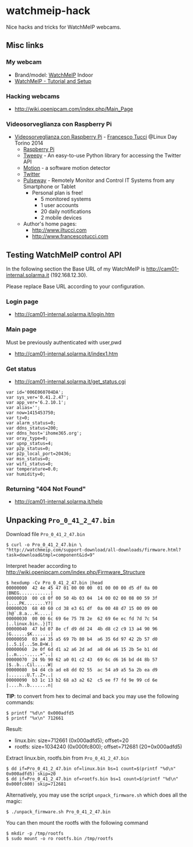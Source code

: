 watchmeip-hack
==============

Nice hacks and tricks for WatchMeIP webcams.

## Misc links

### My webcam

* Brand/model: [WatchMeIP](http://watchmeip.com/) Indoor
* [WatchMeIP - Tutorial and Setup](http://www.youtube.com/watch?v=Bq4x52Z6nDs)

### Hacking webcams

* http://wiki.openipcam.com/index.php/Main_Page

### Videosorveglianza con Raspberry Pi
* [Videosorveglianza con Raspberry Pi](http://linuxdaytorino.org/2014/assets/slides/videosorveglianza.pdf) - [Francesco Tucci](http://www.francescotucci.com) @Linux Day Torino 2014
  * [Raspberry Pi](http://www.raspberrypi.org/)
  * [Tweepy](http://www.tweepy.org/) - An easy-to-use Python library for accessing the Twitter API
  * [Motion](http://www.lavrsen.dk/foswiki/bin/view/Motion/WebHome) - a software motion detector
  * [Twitter](http://twitter.com)
  * [Pulseway](http://www.pulseway.com) - Remotely Monitor and Control IT Systems from any Smartphone or Tablet
    * Personal plan is free!
      * 5 monitored systems
      * 1 user accounts
      * 20 daily notifications
      * 2 mobile devices
  * Author's home pages:
    * http://www.iltucci.com
    * http://www.francescotucci.com

## Testing WatchMeIP control API

In the following section the Base URL of my WatchMeIP is http://cam01-internal.solarma.it (192.168.12.30).

Please replace Base URL according to your configuration.

### Login page

* http://cam01-internal.solarma.it/login.htm

### Main page

Must be previously authenticated with user,pwd

* http://cam01-internal.solarma.it/index1.htm

### Get status
* http://cam01-internal.solarma.it/get_status.cgi

```
var id='006E060704DA';
var sys_ver='0.41.2.47';
var app_ver='6.2.10.1';
var alias='';
var now=1415453750;
var tz=0;
var alarm_status=0;
var ddns_status=200;
var ddns_host='ihome365.org';
var oray_type=0;
var upnp_status=4;
var p2p_status=0;
var p2p_local_port=20436;
var msn_status=0;
var wifi_status=0;
var temperature=0.0;
var humidity=0;
```

### Returning "404 Not Found"

* http://cam01-internal.solarma.it/help

## Unpacking `Pro_0_41_2_47.bin`

Download file `Pro_0_41_2_47.bin`

```
$ curl -o Pro_0_41_2_47.bin \
"http://watchmeip.com/support-download/all-downloads/firmware.html?task=download&tmpl=component&id=9"
```

Interpret header according to http://wiki.openipcam.com/index.php/Firmware_Structure

```
$ hexdump -Cv Pro_0_41_2_47.bin |head
00000000  42 4e 45 47 01 00 00 00  01 00 00 00 d5 df 0a 00  |BNEG............|
00000010  00 c8 0f 00 50 4b 03 04  14 00 02 00 08 00 59 3f  |....PK........Y?|
00000020  68 40 60 cd 38 e3 61 df  0a 00 48 d7 15 00 09 00  |h@`.8.a...H.....|
00000030  00 00 6c 69 6e 75 78 2e  62 69 6e ec fd 7d 7c 54  |..linux.bin..}|T|
00000040  47 bd 07 8e cf d9 dd 24  4b d8 c2 c9 13 a4 90 96  |G......$K.......|
00000050  03 a4 35 a5 69 7b 80 b4  a6 35 6d 97 42 2b 57 d0  |..5.i{...5m.B+W.|
00000060  2e 0f 6d d1 a2 a6 2d ad  a8 d4 a6 15 2b 5e b1 dd  |..m...-.....+^..|
00000070  24 9b 90 62 a0 01 c2 43  69 6c d6 16 bd d4 8b 57  |$..b...Cil.....W|
00000080  b4 d4 cb ad e8 dd 02 55  ac 54 a9 a5 5a 2b ea d9  |.......U.T..Z+..|
00000090  b3 1c 13 b2 68 a3 a2 62  c5 ee f7 fd 9e 99 cd 6e  |....h..b.......n|
```

**TIP**: to convert from hex to decimal and back you may use the following commands:

```
$ printf "%d\n" 0x000adfd5
$ printf "%x\n" 712661
```

Result:
* linux.bin: size=712661 (0x000adfd5); offset=20
* rootfs: size=1034240 (0x000fc800); offset=712681 (20+0x000adfd5)

Extract linux.bin, rootfs.bin from `Pro_0_41_2_47.bin`

```
$ dd if=Pro_0_41_2_47.bin of=linux.bin bs=1 count=$(printf "%d\n" 0x000adfd5) skip=20
$ dd if=Pro_0_41_2_47.bin of=rootfs.bin bs=1 count=$(printf "%d\n" 0x000fc800) skip=712681
```

Alternatively, you may use the script `unpack_firmware.sh` which does all the magic:

```
$ ./unpack_firmware.sh Pro_0_41_2_47.bin
```

You can then mount the rootfs with the following command

```
$ mkdir -p /tmp/rootfs
$ sudo mount -o ro rootfs.bin /tmp/rootfs
```


<!-- EOF -->
